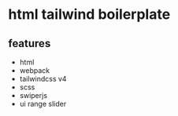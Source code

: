 # html tailwind boilerplate

## features

* html
* webpack
* tailwindcss v4
* scss
* swiperjs
* ui range slider
